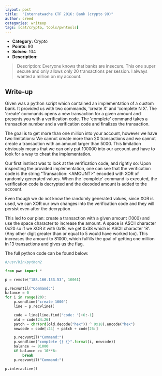 ```yaml
---
layout: post
title:  "Internetwache CTF 2016: Bank (crypto 90)"
author: creed
categories: writeup
tags: [cat/crypto, tools/pwntools]
---
```


* **Category:** Crypto
* **Points:** 90
* **Solves:** 104
* **Description:**

> Description: Everyone knows that banks are insecure. This one super secure and only allows only 20 transactions per session. I always wanted a million on my account.

## Write-up

Given was a python script which contained an implementation of a custom bank. It provided us with two commands, 'create X' and 'complete N X'.
The 'create' commands opens a new transaction for a given amount and presents you with a verification code.
The 'complete' command takes a transaction number and a verification code and finalizes the transaction.

The goal is to get more than one million into your account, however we have two limitations: We cannot create more than 20 transactions and we cannot create a transaction with an amount larger than 5000. This limitation obviously means that we can only put 100000 into our account and have to look for a way to cheat the implementation.

Our first instinct was to look at the verification code, and rightly so: Upon inspecting the provided implementation, one can see that the verification code is the string "Transaction: &lt;AMOUNT&gt;" encoded with XOR of randomly generated values. When the 'complete' command is executed, the verification code is decrypted and the decoded amount is added to the account.

Even though we do not know the randomly generated values, since XOR is used, we can XOR our own changes into the verification code and they will persist even after the decryption.

This led to our plan: create a transaction with a given amount (1000) and use the space character to increase the amount. A space is ASCII character 0x20 so if we XOR it with 0x18, we get 0x38 which is ASCII character '8'. (Any other digit greater than or equal to 5 would have worked too). This increases the amount to 81000, which fulfills the goal of getting one million in 13 transactions and gives us the flag.

The full python code can be found below:
```python
#/usr/bin/python2

from pwn import *

p = remote("188.166.133.53", 10061)

p.recvuntil("Command:")
balance = 0
for i in range(20):
    p.sendline("create 1000")
    line = p.recvline()

    code = line[line.find("code: ")+6:-1]
    old = code[24:26]
    patch = chr(ord(old.decode("hex")) ^ 0x18).encode("hex")
    newcode = code[:24] + patch + code[26:]

    p.recvuntil("Command:")
    p.sendline("complete {} {}".format(i, newcode))
    balance += 81000
    if balance >= 10**6:
        break
    p.recvuntil("Command:")

p.interactive()
```
